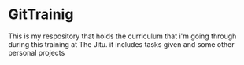 # GitTrainig
This is my respository that holds the curriculum that i'm going through during this training at The Jitu.
it includes tasks given and some other personal projects
